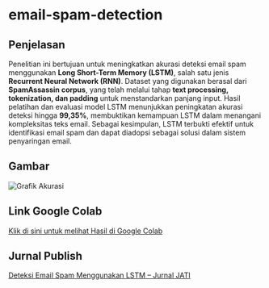 # email-spam-detection

## Penjelasan
Penelitian ini bertujuan untuk meningkatkan akurasi deteksi email spam menggunakan **Long Short-Term Memory (LSTM)**, salah satu jenis **Recurrent Neural Network (RNN)**. Dataset yang digunakan berasal dari **SpamAssassin corpus**, yang telah melalui tahap **text processing, tokenization, dan padding** untuk menstandarkan panjang input. Hasil pelatihan dan evaluasi model LSTM menunjukkan peningkatan akurasi deteksi hingga **99,35%**, membuktikan kemampuan LSTM dalam menangani kompleksitas teks email. Sebagai kesimpulan, LSTM terbukti efektif untuk identifikasi email spam dan dapat diadopsi sebagai solusi dalam sistem penyaringan email.  

## Gambar
![Grafik Akurasi](https://raw.githubusercontent.com/username/repo/main/assets/akurasi.png)

## Link Google Colab
[Klik di sini untuk melihat Hasil di Google Colab](https://colab.research.google.com/drive/1imJdN_ClxLYozhgBTfcU51E3vk_0_GT2?usp=sharing)  

## Jurnal Publish
[Deteksi Email Spam Menggunakan LSTM – Jurnal JATI](https://doi.org/10.36040/jati.v8i6.11474)  

